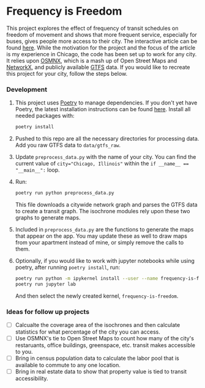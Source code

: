 # Frequency is Freedom

This project explores the effect of frequency of transit schedules on freedom of movement and shows that more frequent service, especially for buses, gives people more access to their city. The interactive article can be found [here](https://ideo-frequency-is-freedom-app-q4autp.streamlitapp.com/). While the motivation for the project and the focus of the article is my experience in Chicago, the code has been set up to work for any city. It relies upon [OSMNX](https://geoffboeing.com/2016/11/osmnx-python-street-networks/), which is a mash up of Open Street Maps and [NetworkX](https://networkx.org/), and publicly available [GTFS](https://database.mobilitydata.org/) data. If you would like to recreate this project for your city, follow the steps below.


### Development

1. This project uses [Poetry](https://python-poetry.org/) to manage dependencies. If you don't yet have Poetry, the latest installation instructions can be found [here](https://python-poetry.org/docs/master/#installation). Install all needed packages with:
   ```bash
   poetry install
   ```

1. Pushed to this repo are all the necessary directories for processing data. Add you raw GTFS data to `data/gtfs_raw`. 

1. Update `preprocess_data.py` with the name of your city. You can find the current value of `city="Chicago, Illinois"` within the `if __name__ == "__main__":` loop.

1. Run:
   ```bash
   poetry run python preprocess_data.py
   ```  
   This file downloads a citywide network graph and parses the GTFS data to create a transit graph. The isochrone modules rely upon these two graphs to generate maps.

1. Included in `preprocess_data.py` are the functions to generate the maps that appear on the app. You may update these as well to draw maps from your apartment instead of mine, or simply remove the calls to them.

1. Optionally, if you would like to work with jupyter notebooks while using poetry, after running `poetry install`, run:
   ```bash
   poetry run python -m ipykernel install --user --name frequency-is-freedom
   poetry run jupyter lab
   ```
   And then select the newly created kernel, `frequency-is-freedom`.

### Ideas for follow up projects
- [ ] Calcualte the coverage area of the isochrones and then calculate statistics for what percentage of the city you can access.
- [ ] Use OSMNX's tie to Open Street Maps to count how many of the city's restaruants, office buildings, greenspace, etc. transit makes accessible to you.
- [ ] Bring in census population data to calculate the labor pool that is available to commute to any one location.
- [ ] Bring in real estate data to show that property value is tied to transit accessibility.